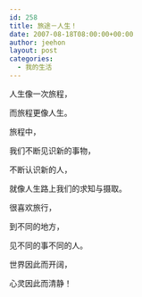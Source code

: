 ```yaml
---
id: 258
title: 旅途－人生！
date: 2007-08-18T08:00:00+00:00
author: jeehon
layout: post
categories:
  - 我的生活
---
```

人生像一次旅程，
  
而旅程更像人生。
  
旅程中，
  
我们不断见识新的事物，
  
不断认识新的人，
  
就像人生路上我们的求知与摄取。
  
很喜欢旅行，
  
到不同的地方，
  
见不同的事不同的人。
  
世界因此而开阔，
  
心灵因此而清静！